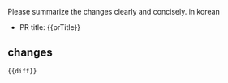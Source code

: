 Please summarize the changes clearly and concisely. in korean

- PR title: {{prTitle}}

## changes
```diff
{{diff}}
```